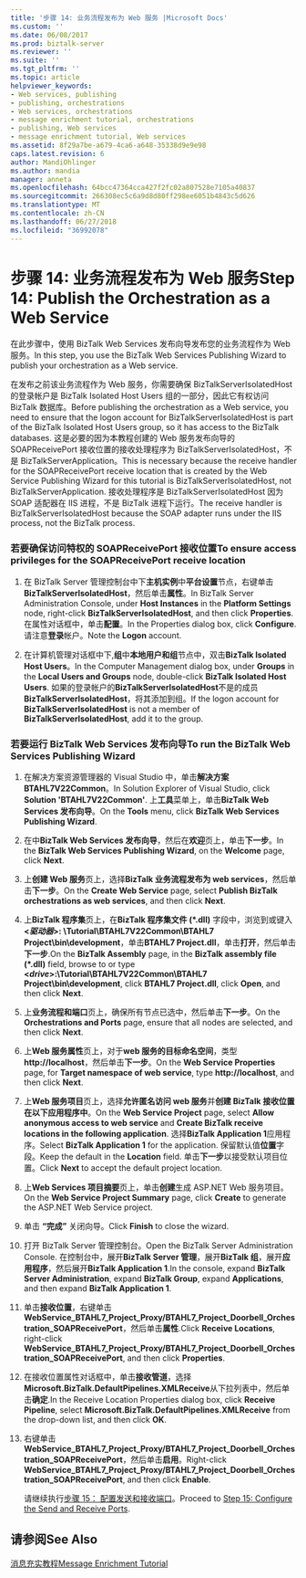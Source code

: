 ```yaml
---
title: '步骤 14: 业务流程发布为 Web 服务 |Microsoft Docs'
ms.custom: ''
ms.date: 06/08/2017
ms.prod: biztalk-server
ms.reviewer: ''
ms.suite: ''
ms.tgt_pltfrm: ''
ms.topic: article
helpviewer_keywords:
- Web services, publishing
- publishing, orchestrations
- Web services, orchestrations
- message enrichment tutorial, orchestrations
- publishing, Web services
- message enrichment tutorial, Web services
ms.assetid: 8f29a7be-a679-4ca6-a648-35338d9e9e98
caps.latest.revision: 6
author: MandiOhlinger
ms.author: mandia
manager: anneta
ms.openlocfilehash: 64bcc47364cca427f2fc02a807528e7105a40837
ms.sourcegitcommit: 266308ec5c6a9d8d80ff298ee6051b4843c5d626
ms.translationtype: MT
ms.contentlocale: zh-CN
ms.lasthandoff: 06/27/2018
ms.locfileid: "36992078"
---
```

# <a name="step-14-publish-the-orchestration-as-a-web-service"></a><span data-ttu-id="54cca-102">步骤 14: 业务流程发布为 Web 服务</span><span class="sxs-lookup"><span data-stu-id="54cca-102">Step 14: Publish the Orchestration as a Web Service</span></span>
<span data-ttu-id="54cca-103">在此步骤中，使用 BizTalk Web Services 发布向导发布您的业务流程作为 Web 服务。</span><span class="sxs-lookup"><span data-stu-id="54cca-103">In this step, you use the BizTalk Web Services Publishing Wizard to publish your orchestration as a Web service.</span></span>  
  
 <span data-ttu-id="54cca-104">在发布之前该业务流程作为 Web 服务，你需要确保 BizTalkServerIsolatedHost 的登录帐户是 BizTalk Isolated Host Users 组的一部分，因此它有权访问 BizTalk 数据库。</span><span class="sxs-lookup"><span data-stu-id="54cca-104">Before publishing the orchestration as a Web service, you need to ensure that the logon account for BizTalkServerIsolatedHost is part of the BizTalk Isolated Host Users group, so it has access to the BizTalk databases.</span></span> <span data-ttu-id="54cca-105">这是必要的因为本教程创建的 Web 服务发布向导的 SOAPReceivePort 接收位置的接收处理程序为 BizTalkServerIsolatedHost，不是 BizTalkServerApplication。</span><span class="sxs-lookup"><span data-stu-id="54cca-105">This is necessary because the receive handler for the SOAPReceivePort receive location that is created by the Web Service Publishing Wizard for this tutorial is BizTalkServerIsolatedHost, not BizTalkServerApplication.</span></span> <span data-ttu-id="54cca-106">接收处理程序是 BizTalkServerIsolatedHost 因为 SOAP 适配器在 IIS 进程，不是 BizTalk 进程下运行。</span><span class="sxs-lookup"><span data-stu-id="54cca-106">The receive handler is BizTalkServerIsolatedHost because the SOAP adapter runs under the IIS process, not the BizTalk process.</span></span>  
  
### <a name="to-ensure-access-privileges-for-the-soapreceiveport-receive-location"></a><span data-ttu-id="54cca-107">若要确保访问特权的 SOAPReceivePort 接收位置</span><span class="sxs-lookup"><span data-stu-id="54cca-107">To ensure access privileges for the SOAPReceivePort receive location</span></span>  
  
1.  <span data-ttu-id="54cca-108">在 BizTalk Server 管理控制台中下**主机实例**中**平台设置**节点，右键单击**BizTalkServerIsolatedHost**，然后单击**属性**。</span><span class="sxs-lookup"><span data-stu-id="54cca-108">In BizTalk Server Administration Console, under **Host Instances** in the **Platform Settings** node, right-click **BizTalkServerIsolatedHost**, and then click **Properties**.</span></span> <span data-ttu-id="54cca-109">在属性对话框中，单击**配置**。</span><span class="sxs-lookup"><span data-stu-id="54cca-109">In the Properties dialog box, click **Configure**.</span></span> <span data-ttu-id="54cca-110">请注意**登录**帐户。</span><span class="sxs-lookup"><span data-stu-id="54cca-110">Note the **Logon** account.</span></span>  
  
2.  <span data-ttu-id="54cca-111">在计算机管理对话框中下,**组**中**本地用户和组**节点中，双击**BizTalk Isolated Host Users**。</span><span class="sxs-lookup"><span data-stu-id="54cca-111">In the Computer Management dialog box, under **Groups** in the **Local Users and Groups** node, double-click **BizTalk Isolated Host Users**.</span></span> <span data-ttu-id="54cca-112">如果的登录帐户的**BizTalkServerIsolatedHost**不是的成员**BizTalkServerIsolatedHost**，将其添加到组。</span><span class="sxs-lookup"><span data-stu-id="54cca-112">If the logon account for **BizTalkServerIsolatedHost** is not a member of **BizTalkServerIsolatedHost**, add it to the group.</span></span>  
  
### <a name="to-run-the-biztalk-web-services-publishing-wizard"></a><span data-ttu-id="54cca-113">若要运行 BizTalk Web Services 发布向导</span><span class="sxs-lookup"><span data-stu-id="54cca-113">To run the BizTalk Web Services Publishing Wizard</span></span>  
  
1. <span data-ttu-id="54cca-114">在解决方案资源管理器的 Visual Studio 中，单击**解决方案 BTAHL7V22Common**。</span><span class="sxs-lookup"><span data-stu-id="54cca-114">In Solution Explorer of Visual Studio, click **Solution 'BTAHL7V22Common'**.</span></span> <span data-ttu-id="54cca-115">上**工具**菜单上，单击**BizTalk Web Services 发布向导**。</span><span class="sxs-lookup"><span data-stu-id="54cca-115">On the **Tools** menu, click **BizTalk Web Services Publishing Wizard**.</span></span>  
  
2. <span data-ttu-id="54cca-116">在中**BizTalk Web Services 发布向导**，然后在**欢迎**页上，单击**下一步**。</span><span class="sxs-lookup"><span data-stu-id="54cca-116">In the **BizTalk Web Services Publishing Wizard**, on the **Welcome** page, click **Next**.</span></span>  
  
3. <span data-ttu-id="54cca-117">上**创建 Web 服务**页上，选择**BizTalk 业务流程发布为 web services**，然后单击**下一步**。</span><span class="sxs-lookup"><span data-stu-id="54cca-117">On the **Create Web Service** page, select **Publish BizTalk orchestrations as web services**, and then click **Next**.</span></span>  
  
4. <span data-ttu-id="54cca-118">上**BizTalk 程序集**页上，在**BizTalk 程序集文件 (\*.dll)** 字段中，浏览到或键入 **\<*驱动器*\>: \Tutorial\BTAHL7V22Common\BTAHL7 Project\bin\development**，单击**BTAHL7 Project.dll**，单击**打开**，然后单击**下一步**.</span><span class="sxs-lookup"><span data-stu-id="54cca-118">On the **BizTalk Assembly** page, in the **BizTalk assembly file (\*.dll)** field, browse to or type **\<*drive*\>:\Tutorial\BTAHL7V22Common\BTAHL7 Project\bin\development**, click **BTAHL7 Project.dll**, click **Open**, and then click **Next**.</span></span>  
  
5. <span data-ttu-id="54cca-119">上**业务流程和端口**页上，确保所有节点已选中，然后单击**下一步**。</span><span class="sxs-lookup"><span data-stu-id="54cca-119">On the **Orchestrations and Ports** page, ensure that all nodes are selected, and then click **Next**.</span></span>  
  
6. <span data-ttu-id="54cca-120">上**Web 服务属性**页上，对于**web 服务的目标命名空间**，类型**http://localhost**，然后单击**下一步**。</span><span class="sxs-lookup"><span data-stu-id="54cca-120">On the **Web Service Properties** page, for **Target namespace of web service**, type **http://localhost**, and then click **Next**.</span></span>  
  
7. <span data-ttu-id="54cca-121">上**Web 服务项目**页上，选择**允许匿名访问 web 服务**并**创建 BizTalk 接收位置在以下应用程序中**。</span><span class="sxs-lookup"><span data-stu-id="54cca-121">On the **Web Service Project** page, select **Allow anonymous access to web service** and **Create BizTalk receive locations in the following application**.</span></span> <span data-ttu-id="54cca-122">选择**BizTalk Application 1**应用程序。</span><span class="sxs-lookup"><span data-stu-id="54cca-122">Select **BizTalk Application 1** for the application.</span></span> <span data-ttu-id="54cca-123">保留默认值**位置**字段。</span><span class="sxs-lookup"><span data-stu-id="54cca-123">Keep the default in the **Location** field.</span></span> <span data-ttu-id="54cca-124">单击**下一步**以接受默认项目位置。</span><span class="sxs-lookup"><span data-stu-id="54cca-124">Click **Next** to accept the default project location.</span></span>  
  
8. <span data-ttu-id="54cca-125">上**Web Services 项目摘要**页上，单击**创建**生成 ASP.NET Web 服务项目。</span><span class="sxs-lookup"><span data-stu-id="54cca-125">On the **Web Service Project Summary** page, click **Create** to generate the ASP.NET Web Service project.</span></span>  
  
9. <span data-ttu-id="54cca-126">单击 **“完成”** 关闭向导。</span><span class="sxs-lookup"><span data-stu-id="54cca-126">Click **Finish** to close the wizard.</span></span>  
  
10. <span data-ttu-id="54cca-127">打开 BizTalk Server 管理控制台。</span><span class="sxs-lookup"><span data-stu-id="54cca-127">Open the BizTalk Server Administration Console.</span></span> <span data-ttu-id="54cca-128">在控制台中，展开**BizTalk Server 管理**，展开**BizTalk 组**，展开**应用程序**，然后展开**BizTalk Application 1**.</span><span class="sxs-lookup"><span data-stu-id="54cca-128">In the console, expand **BizTalk Server Administration**, expand **BizTalk Group**, expand **Applications**, and then expand **BizTalk Application 1**.</span></span>  
  
11. <span data-ttu-id="54cca-129">单击**接收位置**，右键单击**WebService_BTAHL7_Project_Proxy/BTAHL7_Project_Doorbell_Orchestration_SOAPReceivePort**，然后单击**属性**.</span><span class="sxs-lookup"><span data-stu-id="54cca-129">Click **Receive Locations**, right-click **WebService_BTAHL7_Project_Proxy/BTAHL7_Project_Doorbell_Orchestration_SOAPReceivePort**, and then click **Properties**.</span></span>  
  
12. <span data-ttu-id="54cca-130">在接收位置属性对话框中，单击**接收管道**，选择**Microsoft.BizTalk.DefaultPipelines.XMLReceive**从下拉列表中，然后单击**确定**.</span><span class="sxs-lookup"><span data-stu-id="54cca-130">In the Receive Location Properties dialog box, click **Receive Pipeline**, select **Microsoft.BizTalk.DefaultPipelines.XMLReceive** from the drop-down list, and then click **OK**.</span></span>  
  
13. <span data-ttu-id="54cca-131">右键单击**WebService_BTAHL7_Project_Proxy/BTAHL7_Project_Doorbell_Orchestration_SOAPReceivePort**，然后单击**启用**。</span><span class="sxs-lookup"><span data-stu-id="54cca-131">Right-click **WebService_BTAHL7_Project_Proxy/BTAHL7_Project_Doorbell_Orchestration_SOAPReceivePort**, and then click **Enable**.</span></span>  
  
    <span data-ttu-id="54cca-132">请继续执行[步骤 15： 配置发送和接收端口](../../adapters-and-accelerators/accelerator-hl7/step-15-configure-the-send-and-receive-ports.md)。</span><span class="sxs-lookup"><span data-stu-id="54cca-132">Proceed to [Step 15: Configure the Send and Receive Ports](../../adapters-and-accelerators/accelerator-hl7/step-15-configure-the-send-and-receive-ports.md).</span></span>  
  
## <a name="see-also"></a><span data-ttu-id="54cca-133">请参阅</span><span class="sxs-lookup"><span data-stu-id="54cca-133">See Also</span></span>  
 [<span data-ttu-id="54cca-134">消息充实教程</span><span class="sxs-lookup"><span data-stu-id="54cca-134">Message Enrichment Tutorial</span></span>](../../adapters-and-accelerators/accelerator-hl7/message-enrichment-tutorial.md)